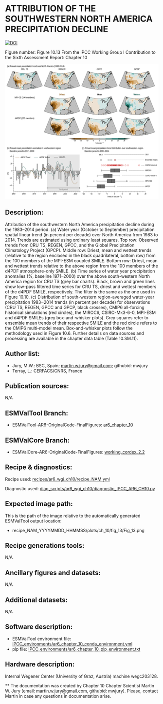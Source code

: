 ATTRIBUTION OF THE SOUTHWESTERN NORTH AMERICA PRECIPITATION DECLINE
===================================================================
[![DOI](https://zenodo.org/badge/DOI/10.5281/zenodo.6787506.svg)](https://doi.org/10.5281/zenodo.6787506)

Figure number: Figure 10.13
From the IPCC Working Group I Contribution to the Sixth Assessment Report: Chapter 10

![Figure 10.13](ar6_wg1_chap10_figure10_13_NAM.png?raw=true)


Description:
------------
Attribution of the southwestern North America precipitation decline during the 1983–2014 period. (a) Water year (October to September) precipitation spatial linear trend (in percent per decade) over North America from 1983 to 2014. Trends are estimated using ordinary least squares. Top row: Observed trends from CRU TS, REGEN, GPCC, and the Global Precipitation Climatology Project (GPCP). Middle row: Driest, mean and wettest trends (relative to the region enclosed in the black quadrilateral, bottom row) from the 100 members of the MPI-ESM coupled SMILE. Bottom row: Driest, mean and wettest trends relative to the above region from the 100 members of the d4PDF atmosphere-only SMILE. (b) Time series of water year precipitation anomalies (%, baseline 1971–2000) over the above south-western North America region for CRU TS (grey bar charts). Black, brown and green lines show low-pass filtered time series for CRU TS, driest and wettest members of the d4PDF SMILE, respectively. The filter is the same as the one used in Figure 10.10. (c) Distribution of south-western region-averaged water-year precipitation 1983‒2014 trends (in percent per decade) for observations (CRU TS, REGEN, GPCC and GPCP, black crosses), CMIP6 all-forcing historical simulations (red circles), the MIROC6, CSIRO-Mk3-6-0, MPI-ESM and d4PDF SMILEs (grey box-and-whisker plots). Grey squares refer to ensemble mean trends of their respective SMILE and the red circle refers to the CMIP6 multi-model mean. Box-and-whisker plots follow the methodology used in Figure 10.6. Further details on data sources and processing are available in the chapter data table (Table 10.SM.11).


Author list:
------------
- Jury, M.W.: BSC, Spain; martin.w.jury@gmail.com; githubid: mwjury
- Terray, L.: CERFACS/CNRS, France


Publication sources:
--------------------
N/A


ESMValTool Branch:
------------------
- ESMValTool-AR6-OriginalCode-FinalFigures: [ar6_chapter_10](https://github.com/ipcc-wgi/ESMValTool-AR6-OriginalCode-FinalFigures/tree/ar6_chapter_10)


ESMValCore Branch:
------------------
- ESMValCore-AR6-OriginalCode-FinalFigures: [working_cordex_2.2](https://github.com/ipcc-wgi/ESMValCore-AR6-OriginalCode-FinalFigures/tree/working_cordex_2.2)


Recipe & diagnostics:
---------------------
Recipe used: [recipes/ar6_wgi_ch10/recipe_NAM.yml](https://github.com/ipcc-wgi/ESMValTool-AR6-OriginalCode-FinalFigures/blob/ar6_chapter_10/esmvaltool/recipes/ar6_wgi_ch10/recipe_NAM.yml)

Diagnostic used: [diag_scripts/ar6_wgi_ch10/diagnostic_IPCC_AR6_CH10.py](https://github.com/ipcc-wgi/ESMValTool-AR6-OriginalCode-FinalFigures/blob/ar6_chapter_10/esmvaltool/diag_scripts/ar6_wgi_ch10/diagnostic_IPCC_AR6_CH10.py)


Expected image path:
--------------------
This is the path of the image relative to the automatically generated ESMValTool output location:
- recipe_NAM_YYYYMMDD_HHMMSS/plots/ch_10/fig_13/Fig_13.png


Recipe generations tools:
-------------------------
N/A


Ancillary figures and datasets:
-------------------------------
N/A


Additional datasets:
--------------------
N/A


Software description:
---------------------
- ESMValTool environment file: [IPCC_environments/ar6_chapter_10_conda_environment.yml](https://github.com/ipcc-wgi/ESMValTool-AR6-OriginalCode-FinalFigures/blob/main/IPCC_environments/ar6_chapter_10_conda_environment.yml)
- pip file: [IPCC_environments/ar6_chapter_10_pip_environment.txt](https://github.com/ipcc-wgi/ESMValTool-AR6-OriginalCode-FinalFigures/blob/main/IPCC_environments/ar6_chapter_10_pip_environment.txt)


Hardware description:
---------------------
Internal Wegener Center (University of Graz, Austria) machine wegc203128.

** The documentation was created by Chapter 10 Chapter Scientist Martin W. Jury (email: martin.w.jury@gmail.com, githubid: mwjury). Please, contact Martin in case any questions in documentation arise.
